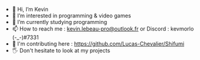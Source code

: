 - 👋 Hi, I’m Kevin
- 👀 I’m interested in programming & video games
- 🌱 I’m currently studying programming
- 📫 How to reach me : kevin.lebeau-pro@outlook.fr or Discord : kevmorlo (-_-)#7331
- 🤝 I'm contributing here : https://github.com/Lucas-Chevalier/Shifumi
- 🖐 Don't hesitate to look at my projects
